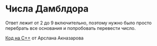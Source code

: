 # Числа Дамблдора

Ответ лежит от 2 до 9 включительно, поэтому нужно было просто перебрать все основания и попробовать перевести число.

[Код на C++](https://github.com/nsychev/ugrasu-olymp-2017/blob/master/team/B/code.cpp) от Арслана Акназарова
